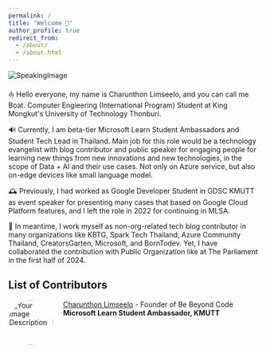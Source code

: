 ```yaml
---
permalink: /
title: "Welcome 👋"
author_profile: true
redirect_from: 
  - /about/
  - /about.html
---
```


![SpeakingImage](https://scontent.fbkk22-2.fna.fbcdn.net/v/t39.30808-6/471150391_2668536860013333_7829739524932187874_n.jpg?_nc_cat=105&ccb=1-7&_nc_sid=127cfc&_nc_eui2=AeEOo4a6D-CVhJcMu1_tt40mGz9OkxdTaQkbP06TF1NpCSPk3cRY8TFZYYD3EhfaDLINYXwuQOxCUGXu6e8_If0x&_nc_ohc=aSUyRCACiW8Q7kNvgFQcGwb&_nc_zt=23&_nc_ht=scontent.fbkk22-2.fna&_nc_gid=A0KIPh36P6jMkv9vPowsVgz&oh=00_AYA_4QMpy7pUQIqmwuRfurtdalnep_jGYDECA6BGWmSf1g&oe=67A155B1)

⛵ Hello everyone, my name is Charunthon Limseelo, and you can call me Boat. Computer Engieering (International Program) Student at King Mongkut's University of Technology Thonburi.

🔊 Currently, I am beta-tier Microsoft Learn Student Ambassadors and Student Tech Lead in Thailand. Main job for this role would be a technology evangelist with blog contributor and public speaker for engaging people for learning new things from new innovations and new technologies, in the scope of Data + AI and their use cases. Not only on Azure service, but also on-edge devices like small language model.

🕰️ Previously, I had worked as Google Developer Student in GDSC KMUTT as event speaker for presenting many cases that based on Google Cloud Platform features, and I left the role in 2022 for continuing in MLSA.

📝 In meantime, I work myself as non-org-related tech blog contributor in many organizations like KBTG, Spark Tech Thailand, Azure Community Thailand, CreatorsGarten, Microsoft, and BornTodev. Yet, I have collaborated the contribution with Public Organization like at The Parliament in the first half of 2024.

List of Contributors
-------

<div style="text-align: left; position: relative; min-height: 120px;">
 <img src="https://scontent.fbkk22-7.fna.fbcdn.net/v/t39.30808-1/374647060_2317528468447509_947491909360735166_n.jpg?stp=c0.21.320.320a_dst-jpg_p320x320&_nc_cat=107&ccb=1-7&_nc_sid=5740b7&_nc_eui2=AeHqa5FWh_Flj8KAGhIi45UqyrZ9PJy7VQfKtn08nLtVB6WO7goaj-h3SVjRjuhXIlbofSPeTf9pfWw5-98HqAPl&_nc_ohc=OtTrL56NbdQAX-LfeB_&_nc_ht=scontent.fbkk22-7.fna&oh=00_AfB_sK-v7ttWxKPIX0TYoGfV5XzHCgrv6fmBZxfnfOdAnw&oe=65DF15D4" alt="Your Image Description" style="float: left; width: 90px; height: 90px; border-radius: 50%; margin-right: 20px;">
 <div style="transform: translateY(0%);">

[Charunthon Limseelo](#) - Founder of Be Beyond Code </br>**Microsoft Learn Student Ambassador, KMUTT**

 </div>